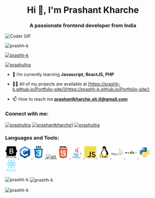 <h1 align="center">Hi 👋, I'm Prashant Kharche</h1>
<h3 align="center">A passionate frontend developer from India</h3>

<img alt="Coder GIF" height=250 width=350 src="https://miro.medium.com/max/1360/0*7Q3yvSIv_t0ioJ-Z.gif" />
<p align="left"> <img src="https://komarev.com/ghpvc/?username=prashh-k&label=Profile%20views&color=0e75b6&style=flat" alt="prashh-k" /> </p>

<p align="left"> <a href="https://github.com/ryo-ma/github-profile-trophy"><img src="https://github-profile-trophy.vercel.app/?username=prashh-k" alt="prashh-k" /></a> </p>

<p align="left"> <a href="https://twitter.com/prashultra" target="blank"><img src="https://img.shields.io/twitter/follow/prashultra?logo=twitter&style=for-the-badge" alt="prashultra" /></a> </p>

- 🌱 I’m currently learning **Javascript, ReactJS, PHP**

- 👨‍💻 All of my projects are available at [https://prashh-k.github.io/Portfolio-site/](https://prashh-k.github.io/Portfolio-site/)

- 📫 How to reach me **prashantkharche.sit.it@gmail.com**

<h3 align="left">Connect with me:</h3>
<p align="left">
<a href="https://twitter.com/prashultra" target="blank"><img align="center" src="https://raw.githubusercontent.com/rahuldkjain/github-profile-readme-generator/master/src/images/icons/Social/twitter.svg" alt="prashultra" height="30" width="40" /></a>
<a href="https://www.hackerrank.com/prashantkharche1" target="blank"><img align="center" src="https://raw.githubusercontent.com/rahuldkjain/github-profile-readme-generator/master/src/images/icons/Social/hackerrank.svg" alt="prashantkharche1" height="30" width="40" /></a>
<a href="https://www.leetcode.com/prashultra" target="blank"><img align="center" src="https://raw.githubusercontent.com/rahuldkjain/github-profile-readme-generator/master/src/images/icons/Social/leet-code.svg" alt="prashultra" height="30" width="40" /></a>
</p>

<h3 align="left">Languages and Tools:</h3>
<p align="left"> <a href="https://getbootstrap.com" target="_blank" rel="noreferrer"> <img src="https://raw.githubusercontent.com/devicons/devicon/master/icons/bootstrap/bootstrap-plain-wordmark.svg" alt="bootstrap" width="40" height="40"/> </a> <a href="https://www.cprogramming.com/" target="_blank" rel="noreferrer"> <img src="https://raw.githubusercontent.com/devicons/devicon/master/icons/c/c-original.svg" alt="c" width="40" height="40"/> </a> <a href="https://www.w3schools.com/css/" target="_blank" rel="noreferrer"> <img src="https://raw.githubusercontent.com/devicons/devicon/master/icons/css3/css3-original-wordmark.svg" alt="css3" width="40" height="40"/> </a> <a href="https://git-scm.com/" target="_blank" rel="noreferrer"> <img src="https://www.vectorlogo.zone/logos/git-scm/git-scm-icon.svg" alt="git" width="40" height="40"/> </a> <a href="https://www.w3.org/html/" target="_blank" rel="noreferrer"> <img src="https://raw.githubusercontent.com/devicons/devicon/master/icons/html5/html5-original-wordmark.svg" alt="html5" width="40" height="40"/> </a> <a href="https://www.java.com" target="_blank" rel="noreferrer"> <img src="https://raw.githubusercontent.com/devicons/devicon/master/icons/java/java-original.svg" alt="java" width="40" height="40"/> </a> <a href="https://developer.mozilla.org/en-US/docs/Web/JavaScript" target="_blank" rel="noreferrer"> <img src="https://raw.githubusercontent.com/devicons/devicon/master/icons/javascript/javascript-original.svg" alt="javascript" width="40" height="40"/> </a> <a href="https://www.linux.org/" target="_blank" rel="noreferrer"> <img src="https://raw.githubusercontent.com/devicons/devicon/master/icons/linux/linux-original.svg" alt="linux" width="40" height="40"/> </a> <a href="https://www.mysql.com/" target="_blank" rel="noreferrer"> <img src="https://raw.githubusercontent.com/devicons/devicon/master/icons/mysql/mysql-original-wordmark.svg" alt="mysql" width="40" height="40"/> </a> <a href="https://nodejs.org" target="_blank" rel="noreferrer"> <img src="https://raw.githubusercontent.com/devicons/devicon/master/icons/nodejs/nodejs-original-wordmark.svg" alt="nodejs" width="40" height="40"/> </a> <a href="https://www.python.org" target="_blank" rel="noreferrer"> <img src="https://raw.githubusercontent.com/devicons/devicon/master/icons/python/python-original.svg" alt="python" width="40" height="40"/> </a> <a href="https://reactjs.org/" target="_blank" rel="noreferrer"> <img src="https://raw.githubusercontent.com/devicons/devicon/master/icons/react/react-original-wordmark.svg" alt="react" width="40" height="40"/> </a> </p>

<p><img align="left" src="https://github-readme-stats.vercel.app/api/top-langs?username=prashh-k&show_icons=true&locale=en&layout=compact" alt="prashh-k" /></p>

<p>&nbsp;<img align="center" src="https://github-readme-stats.vercel.app/api?username=prashh-k&show_icons=true&locale=en" alt="prashh-k" /></p>

<p><img align="center" src="https://github-readme-streak-stats.herokuapp.com/?user=prashh-k&" alt="prashh-k" /></p>
